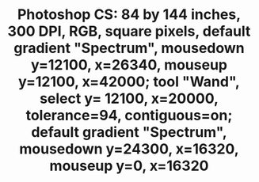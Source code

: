 ---
ee_id: '4389'
site: '1'
type: '2'
url: 2017-042-photoshop-cs
title: 'Photoshop CS: 84 by 144 inches, 300 DPI, RGB, square pixels, default gradient
  "Spectrum", mousedown y=12100, x=26340, mouseup y=12100, x=42000; tool "Wand", select
  y= 12100,  x=20000, tolerance=94, contiguous=on; default gradient "Spectrum", mousedown
  y=24300, x=16320, mouseup y=0, x=16320'
year: '2017'
display_year: '2017'
medium: Chromogenic print
dims: 84 x 144 in
pitch:
ps:
live_url:
related:
youtube:
related_code:
imgs: photoshop-cs-2017-042-database-02.jpg
subheading:
download:
add_credit:
add_credits:
commission:
layout: things-i-made
---
